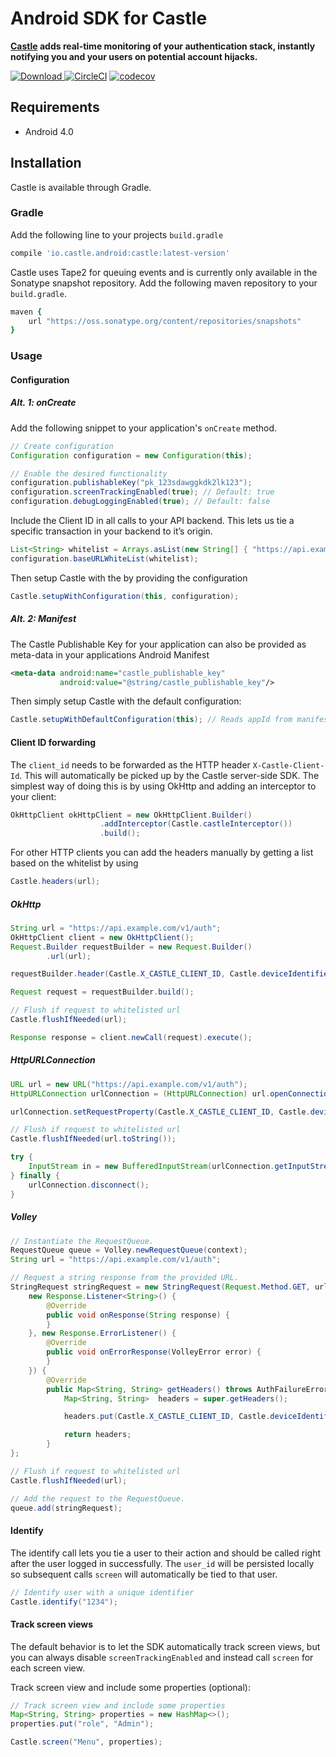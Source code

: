 # Android SDK for Castle

**[Castle](https://castle.io) adds real-time monitoring of your authentication stack, instantly notifying you and your users on potential account hijacks.**

[![Download](https://api.bintray.com/packages/castleintelligence/castle-android/castle/images/download.svg) ](https://bintray.com/castleintelligence/castle-android/castle/_latestVersion)
[![CircleCI](https://circleci.com/gh/castle/castle-android/tree/master.svg?style=svg)](https://circleci.com/gh/castle/castle-android/tree/master)
[![codecov](https://codecov.io/gh/castle/castle-android/branch/master/graph/badge.svg)](https://codecov.io/gh/castle/castle-android)

## Requirements

- Android 4.0

## Installation

Castle is available through Gradle.

### Gradle

Add the following line to your projects `build.gradle`

```ruby
compile 'io.castle.android:castle:latest-version'
```

Castle uses Tape2 for queuing events and is currently only available in the Sonatype snapshot repository. Add the following maven repository to your `build.gradle`.

```ruby
maven {
	url "https://oss.sonatype.org/content/repositories/snapshots"
}
```

### Usage

#### Configuration

##### Alt. 1: onCreate

Add the following snippet to your application's `onCreate` method.

```java
// Create configuration
Configuration configuration = new Configuration(this);

// Enable the desired functionality
configuration.publishableKey("pk_123sdawggkdk2lk123");
configuration.screenTrackingEnabled(true); // Default: true
configuration.debugLoggingEnabled(true); // Default: false
```

Include the Client ID in all calls to your API backend. This lets us tie a specific transaction in your backend to it’s origin.

```java
List<String> whitelist = Arrays.asList(new String[] { "https://api.example.com/" });
configuration.baseURLWhiteList(whitelist);
```

Then setup Castle with the by providing the configuration

```java
Castle.setupWithConfiguration(this, configuration);
```

##### Alt. 2: Manifest

The Castle Publishable Key for your application can also be provided as meta-data in your applications Android Manifest

```xml
<meta-data android:name="castle_publishable_key"
           android:value="@string/castle_publishable_key"/>
```

Then simply setup Castle with the default configuration:

```java
Castle.setupWithDefaultConfiguration(this); // Reads appId from manifest meta tag
```

#### Client ID forwarding

The `client_id` needs to be forwarded as the HTTP header `X-Castle-Client-Id`. This will automatically be picked up by the Castle server-side SDK. The simplest way of doing this is by using OkHttp and adding an interceptor to your client:

```java
OkHttpClient okHttpClient = new OkHttpClient.Builder()
                    .addInterceptor(Castle.castleInterceptor())
                    .build();
```

For other HTTP clients you can add the headers manually by getting a list based on the whitelist by using

```java
Castle.headers(url);
```

##### OkHttp

```java
String url = "https://api.example.com/v1/auth";
OkHttpClient client = new OkHttpClient();
Request.Builder requestBuilder = new Request.Builder()
		.url(url);

requestBuilder.header(Castle.X_CASTLE_CLIENT_ID, Castle.deviceIdentifier());

Request request = requestBuilder.build();

// Flush if request to whitelisted url
Castle.flushIfNeeded(url);

Response response = client.newCall(request).execute();
```

##### HttpURLConnection

```java
URL url = new URL("https://api.example.com/v1/auth");
HttpURLConnection urlConnection = (HttpURLConnection) url.openConnection();

urlConnection.setRequestProperty(Castle.X_CASTLE_CLIENT_ID, Castle.deviceIdentifier());

// Flush if request to whitelisted url
Castle.flushIfNeeded(url.toString());

try {
	InputStream in = new BufferedInputStream(urlConnection.getInputStream());
} finally {
	urlConnection.disconnect();
}
```

##### Volley

```java
// Instantiate the RequestQueue.
RequestQueue queue = Volley.newRequestQueue(context);
String url = "https://api.example.com/v1/auth";

// Request a string response from the provided URL.
StringRequest stringRequest = new StringRequest(Request.Method.GET, url,
	new Response.Listener<String>() {
		@Override
    	public void onResponse(String response) {
       	}
    }, new Response.ErrorListener() {
    	@Override
     	public void onErrorResponse(VolleyError error) {
    	}
	}) {
    	@Override
    	public Map<String, String> getHeaders() throws AuthFailureError {
	   		Map<String, String>  headers = super.getHeaders();

			headers.put(Castle.X_CASTLE_CLIENT_ID, Castle.deviceIdentifier());

			return headers;
		}
};

// Flush if request to whitelisted url
Castle.flushIfNeeded(url);

// Add the request to the RequestQueue.
queue.add(stringRequest);
```
#### Identify

The identify call lets you tie a user to their action and should be called right after the user logged in successfully. The `user_id` will be persisted locally so subsequent calls `screen` will automatically be tied to that user.

```java
// Identify user with a unique identifier
Castle.identify("1234");
```

#### Track screen views

The default behavior is to let the SDK automatically track screen views, but you can always disable `screenTrackingEnabled` and instead call `screen` for each screen view.

Track screen view and include some properties (optional):

```java
// Track screen view and include some properties
Map<String, String> properties = new HashMap<>();
properties.put("role", "Admin");

Castle.screen("Menu", properties);
```
